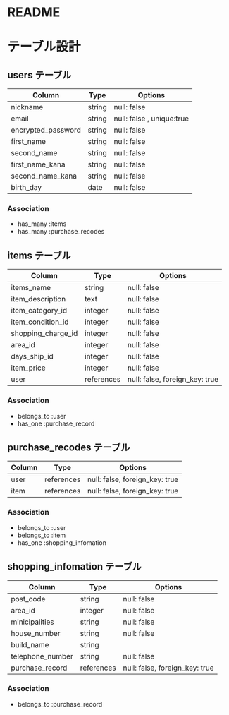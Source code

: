 # README

# テーブル設計

## users テーブル

| Column             | Type   | Options     |
| ------------------ | ------ | ----------- |
| nickname           | string | null: false |
| email              | string | null: false , unique:true|
| encrypted_password | string | null: false |
| first_name         | string | null: false |
| second_name        | string | null: false |
| first_name_kana    | string | null: false |
| second_name_kana   | string | null: false |
| birth_day          | date   | null: false |

### Association

- has_many :items
- has_many :purchase_recodes

## items テーブル

| Column               | Type    | Options     |
| -------------------- | ------  | ----------- |
| items_name           | string  | null: false |
| item_description     | text    | null: false |
| item_category_id     | integer | null: false |
| item_condition_id    | integer | null: false |
| shopping_charge_id   | integer | null: false |
| area_id              | integer | null: false |
| days_ship_id         | integer | null: false |
| item_price           | integer | null: false |
| user                 | references | null: false, foreign_key: true|

### Association

- belongs_to :user
- has_one :purchase_record

## purchase_recodes テーブル

| Column | Type       | Options                        |
| ------ | ---------- | ------------------------------ |
| user   | references | null: false, foreign_key: true |
| item   | references | null: false, foreign_key: true |

### Association

- belongs_to :user
- belongs_to :item
- has_one :shopping_infomation

## shopping_infomation テーブル

| Column               | Type   | Options     |
| -------------------- | ------ | ----------- |
| post_code            | string | null: false |
| area_id              | integer| null: false |
| minicipalities       | string | null: false |
| house_number         | string | null: false |
| build_name           | string |             |
| telephone_number     | string | null: false |
| purchase_record      | references | null: false, foreign_key: true|

### Association

- belongs_to :purchase_record

